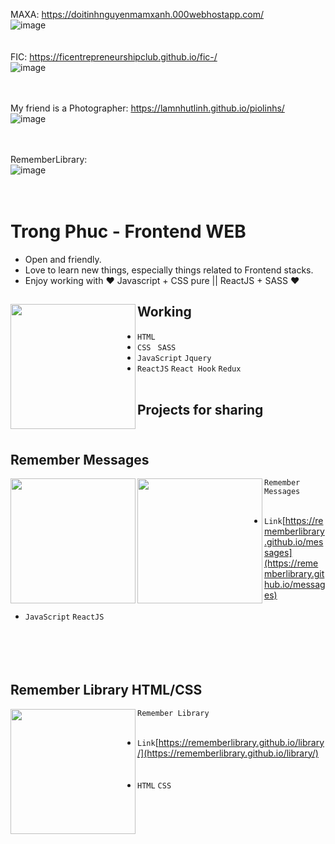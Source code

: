 

MAXA: https://doitinhnguyenmamxanh.000webhostapp.com/ <br/> 
![image](https://user-images.githubusercontent.com/91412382/138234554-51f938aa-0edc-4e32-9749-884c80c74799.png) <br/> <br/> <br/>
FIC: https://ficentrepreneurshipclub.github.io/fic-/ <br/> 
![image](https://user-images.githubusercontent.com/91412382/138232934-cfa4ab03-10a2-49bd-b963-f9822256c675.png) <br/> <br/> <br/>

My friend is a Photographer: https://lamnhutlinh.github.io/piolinhs/ <br/>
![image](https://user-images.githubusercontent.com/91412382/138233280-3cd56f89-7d6b-473c-be91-447e3fbbcfb1.png) <br/> <br/> <br/>

RememberLibrary: <br/> 
![image]() <br/> <br/> <br/>





<!-- aaaaaaaaaaaaaaaaaaaaaaaaaaaaaaaaaaaaaaaaaaaaaaaaaaaaaaaaaaaaaaa -->
<!-- ![image](https://user-images.githubusercontent.com/91412382/138463879-7ad3d145-4d19-4df2-9ef6-69ac883814f3.png) -->
# Trong Phuc - Frontend WEB

- Open and friendly.
- Love to learn new things, especially things related to Frontend stacks.
- Enjoy working with ❤ Javascript + CSS pure || ReactJS + SASS ❤

## Working <a href="https://github.com/Rememberlibrary"><img align="left" width="auto" height="200" src="https://avatars.githubusercontent.com/u/91412382?s=400&u=c90a5e7ff5d491ba5e86f3d8bd9db8be018a6f6c&v=4"></a>

- `HTML`
- `CSS `  `SASS`  
- `JavaScript` `Jquery`
- `ReactJS` `React Hook` `Redux`
<br/> <br/>
## Projects for sharing<br/> <br/>

## Remember Messages

<a href="https://user-images.githubusercontent.com/91412382/138463879-7ad3d145-4d19-4df2-9ef6-69ac883814f3.png"><img align="left" width="auto" height="200" src="https://user-images.githubusercontent.com/91412382/138463879-7ad3d145-4d19-4df2-9ef6-69ac883814f3.png"></a> 
<a href="https://user-images.githubusercontent.com/91412382/138550682-4464497f-8165-4c2d-b187-8bcbeec1f3fd.png"><img align="left" width="auto" height="200" src="https://user-images.githubusercontent.com/91412382/138550682-4464497f-8165-4c2d-b187-8bcbeec1f3fd.png"></a>
                                                                       `Remember Messages` <br/>  <br/> 
- `Link`[https://rememberlibrary.github.io/messages](https://rememberlibrary.github.io/messages)<br/><br/>
- `JavaScript`  `ReactJS` <br/> <br/><br/> <br/><br/>
## Remember Library HTML/CSS

<a href="https://user-images.githubusercontent.com/91412382/138233065-5261a65a-9495-417b-97c0-d259bd46365d.png"><img align="left" width="auto" height="200" src="https://user-images.githubusercontent.com/91412382/138233065-5261a65a-9495-417b-97c0-d259bd46365d.png"></a> 
                                                                       `Remember Library` <br/>  <br/> 
- `Link`[https://rememberlibrary.github.io/library/](https://rememberlibrary.github.io/library/)<br/><br/> <br/> 
- `HTML`  `CSS` <br/> 

<!-- ![image](https://user-images.githubusercontent.com/91412382/138551189-76dde374-0687-4e70-92b6-a853289c66d8.png) -->

<!--
**Rememberlibrary/Rememberlibrary** is a ✨ _special_ ✨ repository because its `README.md` (this file) appears on your GitHub profile.

Here are some ideas to get you started:

- 🔭 I’m currently working on ...
- 🌱 I’m currently learning ...
- 👯 I’m looking to collaborate on ...
- 🤔 I’m looking for help with ...
- 💬 Ask me about ...
- 📫 How to reach me: ...
- 😄 Pronouns: ...
- ⚡ Fun fact: ...
-->
